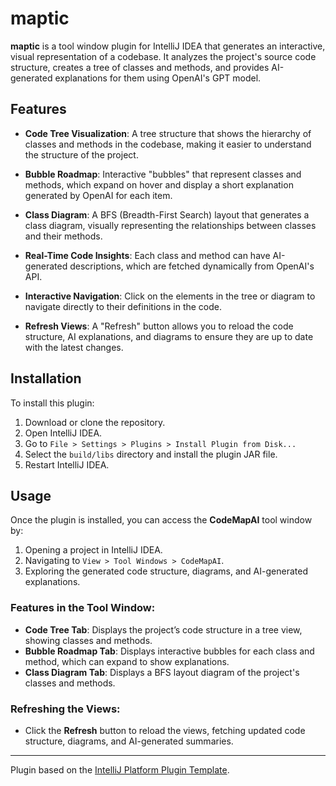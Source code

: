 # maptic

**maptic** is a tool window plugin for IntelliJ IDEA that generates an interactive, visual representation of a codebase. It analyzes the project's source code structure, creates a tree of classes and methods, and provides AI-generated explanations for them using OpenAI's GPT model.

## Features

- **Code Tree Visualization**: A tree structure that shows the hierarchy of classes and methods in the codebase, making it easier to understand the structure of the project.

- **Bubble Roadmap**: Interactive "bubbles" that represent classes and methods, which expand on hover and display a short explanation generated by OpenAI for each item.

- **Class Diagram**: A BFS (Breadth-First Search) layout that generates a class diagram, visually representing the relationships between classes and their methods.

- **Real-Time Code Insights**: Each class and method can have AI-generated descriptions, which are fetched dynamically from OpenAI's API.

- **Interactive Navigation**: Click on the elements in the tree or diagram to navigate directly to their definitions in the code.

- **Refresh Views**: A "Refresh" button allows you to reload the code structure, AI explanations, and diagrams to ensure they are up to date with the latest changes.

## Installation

To install this plugin:

1. Download or clone the repository.
2. Open IntelliJ IDEA.
3. Go to `File > Settings > Plugins > Install Plugin from Disk...`
4. Select the `build/libs` directory and install the plugin JAR file.
5. Restart IntelliJ IDEA.

## Usage

Once the plugin is installed, you can access the **CodeMapAI** tool window by:

1. Opening a project in IntelliJ IDEA.
2. Navigating to `View > Tool Windows > CodeMapAI`.
3. Exploring the generated code structure, diagrams, and AI-generated explanations.

### Features in the Tool Window:
- **Code Tree Tab**: Displays the project’s code structure in a tree view, showing classes and methods.
- **Bubble Roadmap Tab**: Displays interactive bubbles for each class and method, which can expand to show explanations.
- **Class Diagram Tab**: Displays a BFS layout diagram of the project's classes and methods.

### Refreshing the Views:
- Click the **Refresh** button to reload the views, fetching updated code structure, diagrams, and AI-generated summaries.
---
Plugin based on the [IntelliJ Platform Plugin Template][template].

[template]: https://github.com/JetBrains/intellij-platform-plugin-template
[docs:plugin-description]: https://plugins.jetbrains.com/docs/intellij/plugin-user-experience.html#plugin-description-and-presentation
